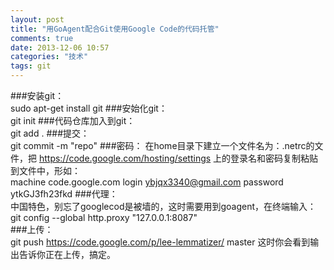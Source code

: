 ```yaml
---
layout: post
title: "用GoAgent配合Git使用Google Code的代码托管"
comments: true
date: 2013-12-06 10:57
categories: "技术"
tags: git
---
```


###安装git：  
    sudo apt-get install git
###安始化git：    
    git init 
###代码仓库加入到git：    
    git add . 
###提交：  
    git commit -m "repo"
###密码：
  在home目录下建立一个文件名为：.netrc的文件，把 https://code.google.com/hosting/settings 上的登录名和密码复制粘贴到文件中，形如：  
      machine code.google.com login ybjqx3340@gmail.com password ytkGJ3fh23fkd 
###代理：  
中国特色，别忘了googlecod是被墙的，这时需要用到goagent，在终端输入：  
    git config --global http.proxy "127.0.0.1:8087"   
###上传：  
    git push https://code.google.com/p/lee-lemmatizer/ master 
这时你会看到输出告诉你正在上传，搞定。
